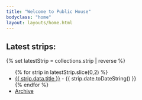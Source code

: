 ```yaml
---
title: "Welcome to Public House"
bodyclass: "home"
layout: layouts/home.html
---
```


<h2>Latest strips:</h2>

{% set latestStrip = collections.strip | reverse %}
<ul>
{% for strip in latestStrip.slice(0,2) %}
<li><a href=" {{ strip.url | url }}  ">{{ strip.data.title }}</a> - {{ strip.date.toDateString() }}</li>
{% endfor  %}
<li><a href="/strips/">Archive</a></li>
</ul>

